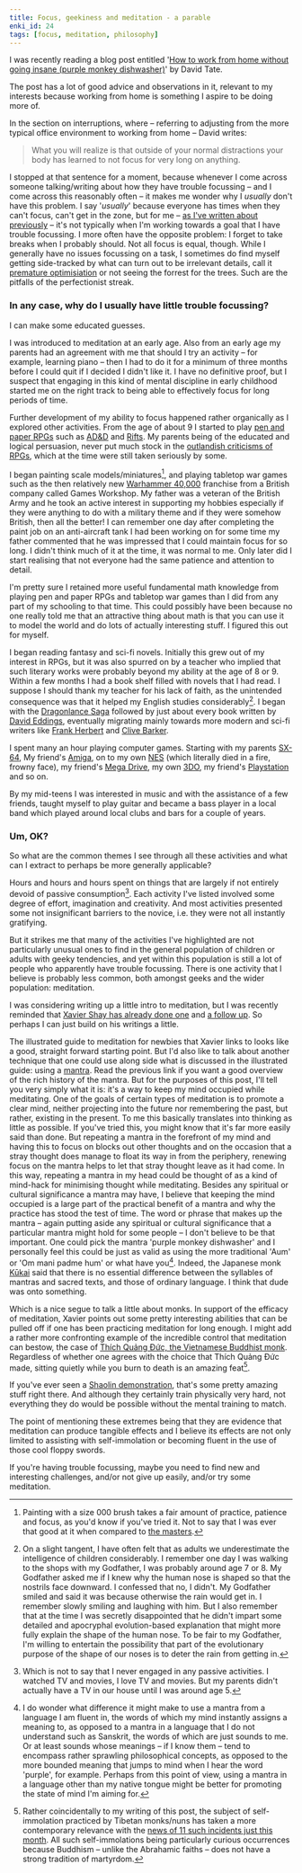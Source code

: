 ```yaml
---
title: Focus, geekiness and meditation - a parable
enki_id: 24
tags: [focus, meditation, philosophy]
---
```

I was recently reading a blog post entitled '[How to work from home without going insane (purple monkey dishwasher)](http://blog.davidtate.org/2011/09/how-to-work-from-home-without-going-insane-purple-monkey-dishwasher/)' by David Tate.

The post has a lot of good advice and observations in it, relevant to my interests because working from home is something I aspire to be doing more of.

In the section on interruptions, where – referring to adjusting from the more typical office environment to working from home – David writes:

> What you will realize is that outside of your normal distractions your body has learned to not focus for very long on anything.

I stopped at that sentence for a moment, because whenever I come across someone talking/writing about how they have trouble focussing – and I come across this reasonably often – it makes me wonder why I *usually* don't have this problem. I say '*usually*' because everyone has times when they can't focus, can't get in the zone, but for me – [as I've written about previously](/2010/11/17/goldfish-in-a-sea-of-information) – it's not typically when I'm working towards a goal that I have trouble focussing. I more often have the opposite problem: I forget to take breaks when I probably should. Not all focus is equal, though. While I generally have no issues focussing on a task, I sometimes do find myself getting side-tracked by what can turn out to be irrelevant details, call it [premature optimisiation](http://c2.com/cgi/wiki?PrematureOptimization) or not seeing the forrest for the trees. Such are the pitfalls of the perfectionist streak.

### In any case, why do I usually have little trouble focussing?

I can make some educated guesses.

I was introduced to meditation at an early age. Also from an early age my parents had an agreement with me that should I try an activity – for example, learning piano – then I had to do it for a minimum of three months before I could quit if I decided I didn't like it. I have no definitive proof, but I suspect that engaging in this kind of mental discipline in early childhood started me on the right track to being able to effectively focus for long periods of time.

Further development of my ability to focus happened rather organically as I explored other activities. From the age of about 9 I started to play [pen and paper RPGs](http://en.wikipedia.org/wiki/Role-playing_game) such as [AD&D](http://en.wikipedia.org/wiki/Editions_of_Dungeons_%26_Dragons#Advanced_Dungeons_.26_Dragons) and [Rifts](http://en.wikipedia.org/wiki/Rifts). My parents being of the educated and logical persuasion, never put much stock in the [outlandish criticisms of RPGs](http://en.wikipedia.org/wiki/Dungeons_%26_Dragons_controversies), which at the time were still taken seriously by some.

I began painting scale models/miniatures[^1], and playing tabletop war games such as the then relatively new [Warhammer 40,000](http://en.wikipedia.org/wiki/Warhammer_40,000) franchise from a British company called Games Workshop. My father was a veteran of the British Army and he took an active interest in supporting my hobbies especially if they were anything to do with a military theme and if they were somehow British, then all the better! I can remember one day after completing the paint job on an anti-aircraft tank I had been working on for some time my father commented that he was impressed that I could maintain focus for so long. I didn't think much of it at the time, it was normal to me. Only later did I start realising that not everyone had the same patience and attention to detail.

I'm pretty sure I retained more useful fundamental math knowledge from playing pen and paper RPGs and tabletop war games than I did from any part of my schooling to that time. This could possibly have been because no one really told me that an attractive thing about math is that you can use it to model the world and do lots of actually interesting stuff. I figured this out for myself.

I began reading fantasy and sci-fi novels. Initially this grew out of my interest in RPGs, but it was also spurred on by a teacher who implied that such literary works were probably beyond my ability at the age of 8 or 9. Within a few months I had a book shelf filled with novels that I had read. I suppose I should thank my teacher for his lack of faith, as the unintended consequence was that it helped my English studies considerably[^2]. I began with the [Dragonlance Saga](http://en.wikipedia.org/wiki/Dragonlance) followed by just about every book written by [David Eddings](http://en.wikipedia.org/wiki/David_Eddings), eventually migrating mainly towards more modern and sci-fi writers like [Frank Herbert](http://en.wikipedia.org/wiki/Frank_herbert) and [Clive Barker](http://en.wikipedia.org/wiki/Clive_barker).

I spent many an hour playing computer games. Starting with my parents [SX-64](http://en.wikipedia.org/wiki/SX-64), My friend's [Amiga](http://en.wikipedia.org/wiki/Amiga), on to my own [NES](http://en.wikipedia.org/wiki/Nintendo_Entertainment_System) (which literally died in a fire, frowny face), my friend's [Mega Drive](http://en.wikipedia.org/wiki/Sega_Genesis), my own [3DO](http://en.wikipedia.org/wiki/3DO_Interactive_Multiplayer), my friend's [Playstation](http://en.wikipedia.org/wiki/Playstation) and so on.

By my mid-teens I was interested in music and with the assistance of a few friends, taught myself to play guitar and became a bass player in a local band which played around local clubs and bars for a couple of years.

### Um, OK?

So what are the common themes I see through all these activities and what can I extract to perhaps be more generally applicable?

Hours and hours and hours spent on things that are largely if not entirely devoid of passive consumption[^3]. Each activity I've listed involved some degree of effort, imagination and creativity. And most activities presented some not insignificant barriers to the novice, i.e. they were not all instantly gratifying.

But it strikes me that many of the activities I've highlighted are not particularly unusual ones to find in the general population of children or adults with geeky tendencies, and yet within this population is still a lot of people who apparently have trouble focussing. There is one activity that I believe is probably less common, both amongst geeks and the wider population: meditation.

I was considering writing up a little intro to meditation, but I was recently reminded that [Xavier Shay has already done one](http://www.two-shay.com/articles/mindful-march) and [a follow up](http://www.two-shay.com/articles/mindful-march-recap). So perhaps I can just build on his writings a little.

The illustrated guide to meditation for newbies that Xavier links to looks like a good, straight forward starting point. But I'd also like to talk about another technique that one could use along side what is discussed in the illustrated guide: using a [mantra](http://en.wikipedia.org/wiki/Mantra). Read the previous link if you want a good overview of the rich history of the mantra. But for the purposes of this post, I'll tell you very simply what it is: it's a way to keep my mind occupied while meditating. One of the goals of certain types of meditation is to promote a clear mind, neither projecting into the future nor remembering the past, but rather, existing in the present. To me this basically translates into thinking as little as possible. If you've tried this, you might know that it's far more easily said than done. But repeating a mantra in the forefront of my mind and having this to focus on blocks out other thoughts and on the occasion that a stray thought does manage to float its way in from the periphery, renewing focus on the mantra helps to let that stray thought leave as it had come. In this way, repeating a mantra in my head could be thought of as a kind of mind-hack for minimising thought while meditating. Besides any spiritual or cultural significance a mantra may have, I believe that keeping the mind occupied is a large part of the practical benefit of a mantra and why the practice has stood the test of time. The word or phrase that makes up the mantra – again putting aside any spiritual or cultural significance that a particular mantra might hold for some people – I don't believe to be that important. One could pick the mantra 'purple monkey dishwasher' and I personally feel this could be just as valid as using the more traditional 'Aum' or 'Om mani padme hum' or what have you[^4]. Indeed, the Japanese monk [Kūkai](http://en.wikipedia.org/wiki/K%C5%ABkai) said that there is no essential difference between the syllables of mantras and sacred texts, and those of ordinary language. I think that dude was onto something.

Which is a nice segue to talk a little about monks. In support of the efficacy of meditation, Xavier points out some pretty interesting abilities that can be pulled off if one has been practicing meditation for long enough. I might add a rather more confronting example of the incredible control that meditation can bestow, the case of [Thích Quảng Đức, the Vietnamese Buddhist monk](http://en.wikipedia.org/wiki/Thich_Quang_Duc#Self-immolation). Regardless of whether one agrees with the choice that Thích Quảng Đức made, sitting quietly while you burn to death is an amazing feat[^5].

If you've ever seen a [Shaolin demonstration](http://www.google.com/search?q=shaolin+monk+demonstration), that's some pretty amazing stuff right there. And although they certainly train physically very hard, not everything they do would be possible without the mental training to match.

The point of mentioning these extremes being that they are evidence that meditation can produce tangible effects and I believe its effects are not only limited to assisting with self-immolation or becoming fluent in the use of those cool floppy swords.

If you're having trouble focussing, maybe you need to find new and interesting challenges, and/or not give up easily, and/or try some meditation.

[^1]: Painting with a size 000 brush takes a fair amount of practice, patience and focus, as you'd know if you've tried it. Not to say that I was ever that good at it when compared to [the masters](http://en.wikipedia.org/wiki/Golden_Demon).

[^2]: On a slight tangent, I have often felt that as adults we underestimate the intelligence of children considerably. I remember one day I was walking to the shops with my Godfather, I was probably around age 7 or 8. My Godfather asked me if I knew why the human nose is shaped so that the nostrils face downward. I confessed that no, I didn't. My Godfather smiled and said it was because otherwise the rain would get in. I remember slowly smiling and laughing with him. But I also remember that at the time I was secretly disappointed that he didn't impart some detailed and apocryphal evolution-based explanation that might more fully explain the shape of the human nose. To be fair to my Godfather, I'm willing to entertain the possibility that part of the evolutionary purpose of the shape of our noses is to deter the rain from getting in.

[^3]: Which is not to say that I never engaged in any passive activities. I watched TV and movies, I love TV and movies. But my parents didn't actually have a TV in our house until I was around age 5.

[^4]: I do wonder what difference it might make to use a mantra from a language I am fluent in, the words of which my mind instantly assigns a meaning to, as opposed to a mantra in a language that I do not understand such as Sanskrit, the words of which are just sounds to me. Or at least sounds whose meanings – if I know them – tend to encompass rather sprawling philosophical concepts, as opposed to the more bounded meaning that jumps to mind when I hear the word 'purple', for example. Perhaps from this point of view, using a mantra in a language other than my native tongue might be better for promoting the state of mind I'm aiming for.

[^5]: Rather coincidentally to my writing of this post, the subject of self-immolation practiced by Tibetan monks/nuns has taken a more contemporary relevance with the [news of 11 such incidents just this month](http://www.guardian.co.uk/world/2011/nov/10/burning-martyrs-tibetan-monks-fire). All such self-immolations being particularly curious occurrences because Buddhism – unlike the Abrahamic faiths – does not have a strong tradition of martyrdom.
